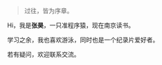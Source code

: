 > 过往，皆为序章。

<p>Hi，我是<strong>张昊</strong>，一只准程序猿，现在南京读书。</p>
<p>学习之余，我也喜欢游泳，同时也是一个纪录片爱好者。</p>
<p>若有疑问，欢迎联系交流。</p>